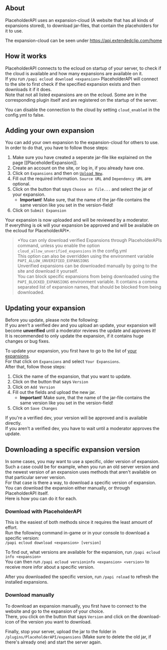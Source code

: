 ## About
PlaceholderAPI uses an expansion-cloud (A website that has all kinds of expansions stored), to download jar-files, that contain the placeholders for it to use.

The expansion-cloud can be seen under https://api.extendedclip.com/home

## How it works
PlaceholderAPI connects to the ecloud on startup of your server, to check if the cloud is available and how many expansions are available on it.  
If you run `/papi ecloud download <expansion>` PlaceholderAPI will connect to the site to first check if the specified expansion exists and then downloads it if it does.  
Note that not all listed expansions are on the ecloud. Some are in the corresponding plugin itself and are registered on the startup of the server.

You can disable the connection to the cloud by setting `cloud_enabled` in the config.yml to false.

## Adding your own expansion
You can add your own expansion to the expansion-cloud for others to use.  
In order to do that, you have to follow those steps:
1. Make sure you have created a seperate jar-file like explained on the page [[PlaceholderExpansion]].
2. Create an account on the site, or log in, if you already have one.
3. Click on `Expansions` and then on [`Upload New`](https://api.extendedclip.com/manage/add/).
4. Fill out the required information. `Source URL` and `Dependency URL` are optional.
5. Click on the button that says `Choose an file...` and select the jar of your expansion.
    * **Important**! Make sure, that the name of the jar-file contains the same version like you set in the version-field!
6. Click on `Submit Expansion`

Your expansion is now uploaded and will be reviewed by a moderator.  
If everything is ok will your expansion be approved and will be available on the ecloud for PlaceholderAPI*.

> *You can only download verified Expansions through PlaceholderAPIs command, unless you enable the option `cloud_allow_unverified_expansions` in the config.yml  
> This option can also be overridden using the environment variable `PAPI_ALLOW_UNVERIFIED_EXPANSIONS`  
> Unverified expansions can be downloaded manually by going to the site and download it yourself.  
> You can block specific expansions from being downloaded using the `PAPI_BLOCKED_EXPANSIONS` environment variable.
> It contains a comma separated list of expansion names, that should be blocked from being downloaded.

## Updating your expansion
Before you update, please note the following:  
If you aren't a verified dev and you upload an update, your expansion will become **unverified** until a moderator reviews the update and approves it!  
It is recommended to only update the expansion, if it contains huge changes or bug fixes.

To update your expansion, you first have to go to the list of [your expansions](https://api.extendedclip.com/manage/).  
For that click on `Expansions` and select `Your Expansions`.  
After that, follow those steps:
1. Click the name of the expansion, that you want to update.
2. Click on the button that says `Version`
3. Click on `Add Version`
4. Fill out the fields and upload the new jar.
    * **Important**! Make sure, that the name of the jar-file contains the same version like you set in the version-field!
5. Click on `Save Changes`

If you're a verified dev, your version will be approved and is available directly.  
If you aren't a verified dev, you have to wait until a moderator approves the update.

## Downloading a specific expansion version
In some cases, you may want to use a specific, older version of expansion. Such a case could be for example, when you run an old server version and the newest version of an expansion uses methods that aren't available on that particular server version.  
For that case is there a way, to download a specific version of expansion. You can download the expansion either manually, or through PlaceholderAPI itself.  
Here is how you can do it for each.

### Download with PlaceholderAPI
This is the easiest of both methods since it requires the least amount of effort.  
Run the following command in-game or in your console to download a specific version:  
`/papi ecloud download <expansion> [version]`

To find out, what versions are available for the expansion, run `/papi ecloud info <expansion>`  
You can then run `/papi ecloud versioninfo <expansion> <version>` to receive more infor about a specific version.

After you downloaded the specific version, run `/papi reload` to refresh the installed expansions.

### Download manually
To download an expansion manually, you first have to connect to the website and go to the expansion of your choice.  
There, you click on the button that says `Version` and click on the download-icon of the version you want to download.

Finally, stop your server, upload the jar to the folder in `/plugins/PlaceholderAPI/expansions` (Make sure to delete the old jar, if there's already one) and start the server again.